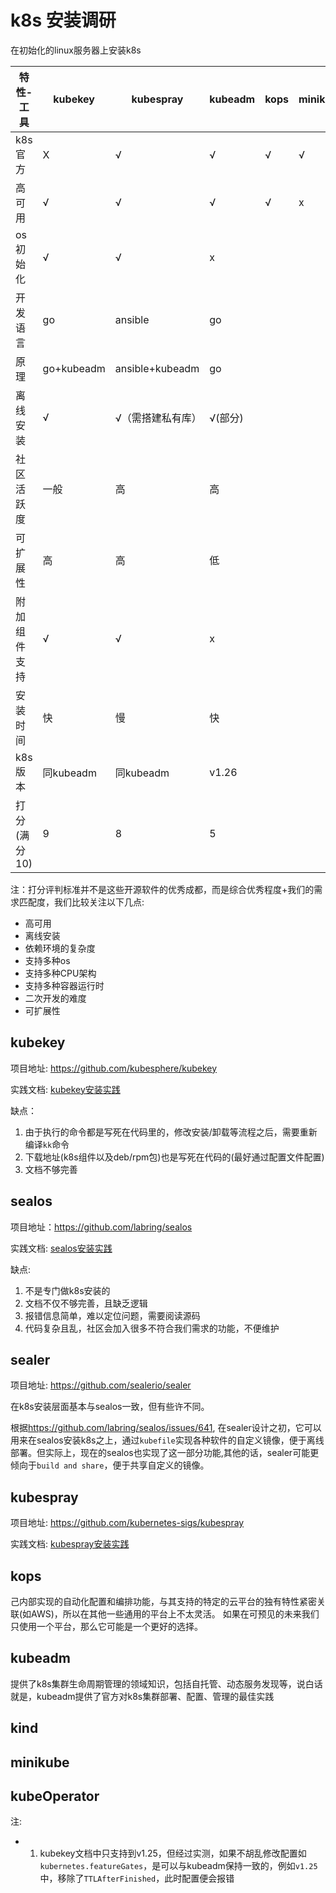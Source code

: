 # k8s 安装调研
在初始化的linux服务器上安装k8s

| 特性-工具    | kubekey    | kubespray         | kubeadm | kops | minikube | sealos     | sealer     | kind | kubeoperator | rke | kubeasz | kainstall     |
| ------------ | ---------- | ----------------- | ------- | ---- | -------- | ---------- | ---------- | ---- | ------------ | --- | ------- | ------------- |
| k8s官方      | X          | √                 | √       | √    | √        | x          | x          | x    | x            | x   | x       | x             |
| 高可用       | √          | √                 | √       | √    | x        | √          | √          | x    |              |     |         |               |
| os初始化     | √          | √                 | x       |      |          | √(?)       | √(?)       |      |              |     |         | √             |
| 开发语言     | go         | ansible           | go      |      |          | go         | go         |      |              |     |         | shell         |
| 原理         | go+kubeadm | ansible+kubeadm   | go      |      |          | go+kubeadm | go+kubeadm |      |              |     |         | shell+kubeadm |
| 离线安装     | √          | √（需搭建私有库） | √(部分) |      |          | √          | √          |      |              |     |         |               |
| 社区活跃度   | 一般       | 高                | 高      |      |          | 高         | 一般       |      |              |     |         |               |
| 可扩展性     | 高         | 高                | 低      |      |          | 高         | 高         |      |              |     |         |               |
| 附加组件支持 | √          | √                 | x       |      |          | √          | √          |      |              |     |         |               |
| 安装时间     | 快         | 慢                | 快      |      |          | 快         | 快         |      |              |     |         |               |
| k8s版本      | 同kubeadm  | 同kubeadm         | v1.26   |      |          | v1.25      | v1.22      |      |              |     |         |               |
| 打分(满分10) | 9          | 8                 | 5       |      |          | 8          | 7          |      |              |     |         |               |

注：打分评判标准并不是这些开源软件的优秀成都，而是综合优秀程度+我们的需求匹配度，我们比较关注以下几点:
- 高可用
- 离线安装
- 依赖环境的复杂度
- 支持多种os
- 支持多种CPU架构
- 支持多种容器运行时
- 二次开发的难度
- 可扩展性

## kubekey

项目地址: <https://github.com/kubesphere/kubekey>

实践文档: [kubekey安装实践](kubekey/kubekey.md)

缺点：
1. 由于执行的命令都是写死在代码里的，修改安装/卸载等流程之后，需要重新编译`kk`命令
2. 下载地址(k8s组件以及deb/rpm包)也是写死在代码的(最好通过配置文件配置)
3. 文档不够完善

## sealos

项目地址：<https://github.com/labring/sealos>

实践文档: [sealos安装实践](sealos/sealos.md)

缺点:
1. 不是专门做k8s安装的
2. 文档不仅不够完善，且缺乏逻辑
3. 报错信息简单，难以定位问题，需要阅读源码
4. 代码复杂且乱，社区会加入很多不符合我们需求的功能，不便维护

## sealer

项目地址: <https://github.com/sealerio/sealer>

在k8s安装层面基本与sealos一致，但有些许不同。

根据<https://github.com/labring/sealos/issues/641>, 在sealer设计之初，它可以用来在sealos安装k8s之上，通过`kubefile`实现各种软件的自定义镜像，便于离线部署。但实际上，现在的sealos也实现了这一部分功能,其他的话，sealer可能更倾向于`build and share`，便于共享自定义的镜像。

## kubespray

项目地址: <https://github.com/kubernetes-sigs/kubespray>

实践文档: [kubespray安装实践](kubespray/kubespray.md)


## kops    
己内部实现的自动化配置和编排功能，与其支持的特定的云平台的独有特性紧密关联(如AWS)，所以在其他一些通用的平台上不太灵活。
如果在可预见的未来我们只使用一个平台，那么它可能是一个更好的选择。


## kubeadm
提供了k8s集群生命周期管理的领域知识，包括自托管、动态服务发现等，说白话就是，kubeadm提供了官方对k8s集群部署、配置、管理的最佳实践

## kind

## minikube

## kubeOperator


注:
- 1. kubekey文档中只支持到v1.25，但经过实测，如果不胡乱修改配置如`kubernetes.featureGates`，是可以与kubeadm保持一致的，例如`v1.25`中，移除了`TTLAfterFinished`，此时配置便会报错